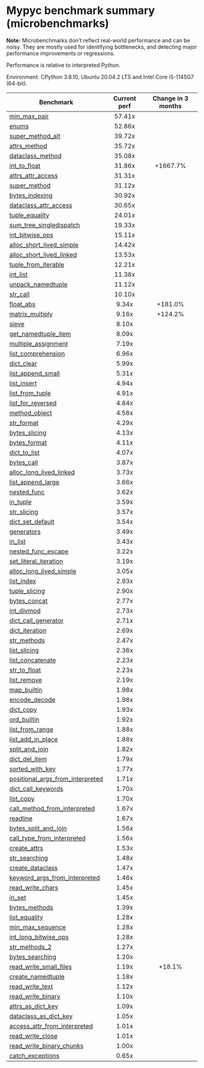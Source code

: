 # Mypyc benchmark summary (microbenchmarks)

**Note:** Microbenchmarks don't reflect real-world performance and can be noisy.
           They are mostly used for identifying bottlenecks, and detecting major performance
           improvements or regressions.

Performance is relative to interpreted Python.

Environment: CPython 3.8.10, Ubuntu 20.04.2 LTS and Intel Core i5-1145G7 (64-bit).

| Benchmark | Current perf | Change in 3 months |
| --- | :---: | :---: |
| [min_max_pair](benchmarks/min_max_pair.md) | 57.41x |  |
| [enums](benchmarks/enums.md) | 52.86x |  |
| [super_method_alt](benchmarks/super_method_alt.md) | 39.72x |  |
| [attrs_method](benchmarks/attrs_method.md) | 35.72x |  |
| [dataclass_method](benchmarks/dataclass_method.md) | 35.08x |  |
| [int_to_float](benchmarks/int_to_float.md) | 31.86x | +1667.7% |
| [attrs_attr_access](benchmarks/attrs_attr_access.md) | 31.31x |  |
| [super_method](benchmarks/super_method.md) | 31.12x |  |
| [bytes_indexing](benchmarks/bytes_indexing.md) | 30.92x |  |
| [dataclass_attr_access](benchmarks/dataclass_attr_access.md) | 30.65x |  |
| [tuple_equality](benchmarks/tuple_equality.md) | 24.01x |  |
| [sum_tree_singledispatch](benchmarks/sum_tree_singledispatch.md) | 19.33x |  |
| [int_bitwise_ops](benchmarks/int_bitwise_ops.md) | 15.11x |  |
| [alloc_short_lived_simple](benchmarks/alloc_short_lived_simple.md) | 14.42x |  |
| [alloc_short_lived_linked](benchmarks/alloc_short_lived_linked.md) | 13.53x |  |
| [tuple_from_iterable](benchmarks/tuple_from_iterable.md) | 12.21x |  |
| [int_list](benchmarks/int_list.md) | 11.38x |  |
| [unpack_namedtuple](benchmarks/unpack_namedtuple.md) | 11.12x |  |
| [str_call](benchmarks/str_call.md) | 10.10x |  |
| [float_abs](benchmarks/float_abs.md) | 9.34x | +181.0% |
| [matrix_multiply](benchmarks/matrix_multiply.md) | 9.16x | +124.2% |
| [sieve](benchmarks/sieve.md) | 8.10x |  |
| [get_namedtuple_item](benchmarks/get_namedtuple_item.md) | 8.09x |  |
| [multiple_assignment](benchmarks/multiple_assignment.md) | 7.19x |  |
| [list_comprehension](benchmarks/list_comprehension.md) | 6.96x |  |
| [dict_clear](benchmarks/dict_clear.md) | 5.99x |  |
| [list_append_small](benchmarks/list_append_small.md) | 5.31x |  |
| [list_insert](benchmarks/list_insert.md) | 4.94x |  |
| [list_from_tuple](benchmarks/list_from_tuple.md) | 4.91x |  |
| [list_for_reversed](benchmarks/list_for_reversed.md) | 4.84x |  |
| [method_object](benchmarks/method_object.md) | 4.58x |  |
| [str_format](benchmarks/str_format.md) | 4.29x |  |
| [bytes_slicing](benchmarks/bytes_slicing.md) | 4.13x |  |
| [bytes_format](benchmarks/bytes_format.md) | 4.11x |  |
| [dict_to_list](benchmarks/dict_to_list.md) | 4.07x |  |
| [bytes_call](benchmarks/bytes_call.md) | 3.87x |  |
| [alloc_long_lived_linked](benchmarks/alloc_long_lived_linked.md) | 3.73x |  |
| [list_append_large](benchmarks/list_append_large.md) | 3.66x |  |
| [nested_func](benchmarks/nested_func.md) | 3.62x |  |
| [in_tuple](benchmarks/in_tuple.md) | 3.59x |  |
| [str_slicing](benchmarks/str_slicing.md) | 3.57x |  |
| [dict_set_default](benchmarks/dict_set_default.md) | 3.54x |  |
| [generators](benchmarks/generators.md) | 3.49x |  |
| [in_list](benchmarks/in_list.md) | 3.43x |  |
| [nested_func_escape](benchmarks/nested_func_escape.md) | 3.22x |  |
| [set_literal_iteration](benchmarks/set_literal_iteration.md) | 3.19x |  |
| [alloc_long_lived_simple](benchmarks/alloc_long_lived_simple.md) | 3.05x |  |
| [list_index](benchmarks/list_index.md) | 2.93x |  |
| [tuple_slicing](benchmarks/tuple_slicing.md) | 2.90x |  |
| [bytes_concat](benchmarks/bytes_concat.md) | 2.77x |  |
| [int_divmod](benchmarks/int_divmod.md) | 2.73x |  |
| [dict_call_generator](benchmarks/dict_call_generator.md) | 2.71x |  |
| [dict_iteration](benchmarks/dict_iteration.md) | 2.69x |  |
| [str_methods](benchmarks/str_methods.md) | 2.47x |  |
| [list_slicing](benchmarks/list_slicing.md) | 2.36x |  |
| [list_concatenate](benchmarks/list_concatenate.md) | 2.23x |  |
| [str_to_float](benchmarks/str_to_float.md) | 2.23x |  |
| [list_remove](benchmarks/list_remove.md) | 2.19x |  |
| [map_builtin](benchmarks/map_builtin.md) | 1.98x |  |
| [encode_decode](benchmarks/encode_decode.md) | 1.98x |  |
| [dict_copy](benchmarks/dict_copy.md) | 1.93x |  |
| [ord_builtin](benchmarks/ord_builtin.md) | 1.92x |  |
| [list_from_range](benchmarks/list_from_range.md) | 1.88x |  |
| [list_add_in_place](benchmarks/list_add_in_place.md) | 1.88x |  |
| [split_and_join](benchmarks/split_and_join.md) | 1.82x |  |
| [dict_del_item](benchmarks/dict_del_item.md) | 1.79x |  |
| [sorted_with_key](benchmarks/sorted_with_key.md) | 1.77x |  |
| [positional_args_from_interpreted](benchmarks/positional_args_from_interpreted.md) | 1.71x |  |
| [dict_call_keywords](benchmarks/dict_call_keywords.md) | 1.70x |  |
| [list_copy](benchmarks/list_copy.md) | 1.70x |  |
| [call_method_from_interpreted](benchmarks/call_method_from_interpreted.md) | 1.67x |  |
| [readline](benchmarks/readline.md) | 1.67x |  |
| [bytes_split_and_join](benchmarks/bytes_split_and_join.md) | 1.56x |  |
| [call_type_from_interpreted](benchmarks/call_type_from_interpreted.md) | 1.56x |  |
| [create_attrs](benchmarks/create_attrs.md) | 1.53x |  |
| [str_searching](benchmarks/str_searching.md) | 1.48x |  |
| [create_dataclass](benchmarks/create_dataclass.md) | 1.47x |  |
| [keyword_args_from_interpreted](benchmarks/keyword_args_from_interpreted.md) | 1.46x |  |
| [read_write_chars](benchmarks/read_write_chars.md) | 1.45x |  |
| [in_set](benchmarks/in_set.md) | 1.45x |  |
| [bytes_methods](benchmarks/bytes_methods.md) | 1.39x |  |
| [list_equality](benchmarks/list_equality.md) | 1.28x |  |
| [min_max_sequence](benchmarks/min_max_sequence.md) | 1.28x |  |
| [int_long_bitwise_ops](benchmarks/int_long_bitwise_ops.md) | 1.28x |  |
| [str_methods_2](benchmarks/str_methods_2.md) | 1.27x |  |
| [bytes_searching](benchmarks/bytes_searching.md) | 1.20x |  |
| [read_write_small_files](benchmarks/read_write_small_files.md) | 1.19x | +18.1% |
| [create_namedtuple](benchmarks/create_namedtuple.md) | 1.18x |  |
| [read_write_text](benchmarks/read_write_text.md) | 1.12x |  |
| [read_write_binary](benchmarks/read_write_binary.md) | 1.10x |  |
| [attrs_as_dict_key](benchmarks/attrs_as_dict_key.md) | 1.09x |  |
| [dataclass_as_dict_key](benchmarks/dataclass_as_dict_key.md) | 1.05x |  |
| [access_attr_from_interpreted](benchmarks/access_attr_from_interpreted.md) | 1.01x |  |
| [read_write_close](benchmarks/read_write_close.md) | 1.01x |  |
| [read_write_binary_chunks](benchmarks/read_write_binary_chunks.md) | 1.00x |  |
| [catch_exceptions](benchmarks/catch_exceptions.md) | 0.65x |  |
